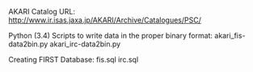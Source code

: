 AKARI Catalog URL:
http://www.ir.isas.jaxa.jp/AKARI/Archive/Catalogues/PSC/

Python (3.4) Scripts to write data in the proper binary format:
akari_fis-data2bin.py
akari_irc-data2bin.py

Creating FIRST Database:
fis.sql
irc.sql
